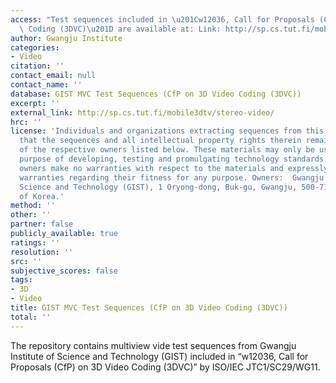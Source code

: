 ```yaml
---
access: "Test sequences included in \u201Cw12036, Call for Proposals (CfP) on 3D Video\
  \ Coding (3DVC)\u201D are available at: Link: http://sp.cs.tut.fi/mobile3dtv/stereo-video/"
author: Gwangju Institute
categories:
- Video
citation: ''
contact_email: null
contact_name: ''
database: GIST MVC Test Sequences (CfP on 3D Video Coding (3DVC))
excerpt: ''
external_link: http://sp.cs.tut.fi/mobile3dtv/stereo-video/
hrc: ''
license: 'Individuals and organizations extracting sequences from this archive agree
  that the sequences and all intellectual property rights therein remain the property
  of the respective owners listed below. These materials may only be used for the
  purpose of developing, testing and promulgating technology standards. The respective
  owners make no warranties with respect to the materials and expressly disclaim any
  warranties regarding their fitness for any purpose. Owners:  Gwangju Institute of
  Science and Technology (GIST), 1 Oryong-dong, Buk-gu, Gwangju, 500-712, Republic
  of Korea.'
method: ''
other: ''
partner: false
publicly_available: true
ratings: ''
resolution: ''
src: ''
subjective_scores: false
tags:
- 3D
- Video
title: GIST MVC Test Sequences (CfP on 3D Video Coding (3DVC))
total: ''
---
```


The repository contains multiview vide test sequences from Gwangju Institute of Science and Technology (GIST) included in “w12036, Call for Proposals (CfP) on 3D Video Coding (3DVC)” by ISO/IEC JTC1/SC29/WG11.